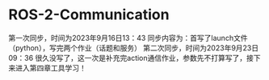 # ROS-2-Communication
第一次同步，时间为2023年9月16日13：43
  同步内容为：首写了launch文件（python），写完两个作业（话题和服务）
第二次同步，时间为2023年9月23日09：36
  很久没写了，这一次是补充完action通信作业，参数先不打算写了，接下来进入第四章工具学习！
